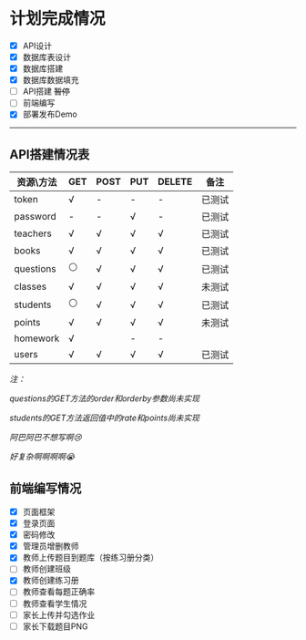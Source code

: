 # 计划完成情况

- [x] API设计
- [x] 数据库表设计
- [x] 数据库搭建
- [x] 数据库数据填充
- [ ] API搭建 ~~暂停~~
- [ ] 前端编写
- [x] 部署发布Demo

---

## API搭建情况表

| 资源\方法     | GET | POST | PUT | DELETE | 备注  |
| --------- | --- | ---- | --- | ------ | --- |
| token     | √   | -    | -   | -      | 已测试 |
| password  | -   | -    | √   | -      | 已测试 |
| teachers  | √   | √    | √   | √      | 已测试 |
| books     | √   | √    | √   | √      | 已测试 |
| questions | ⚪   | √    | √   | √      | 已测试 |
| classes   | √   | √    | √   | √      | 未测试 |
| students  | ⚪   | √    | √   | √      | 已测试 |
| points    | √   | √    | √   | √      | 未测试 |
| homework  | √   |      | -   | -      |     |
| users     | √   | √    | √   | √      | 已测试 |

*注：*

*questions的GET方法的order和orderby参数尚未实现*

*students的GET方法返回值中的rate和points尚未实现*

*阿巴阿巴不想写啊😢*

*好复杂啊啊啊啊😭*

## 前端编写情况

- [x] 页面框架
- [x] 登录页面
- [x] 密码修改
- [x] 管理员增删教师
- [x] 教师上传题目到题库（按练习册分类）
- [ ] 教师创建班级
- [x] 教师创建练习册
- [ ] 教师查看每题正确率
- [ ] 教师查看学生情况
- [ ] 家长上传并勾选作业
- [ ] 家长下载题目PNG
